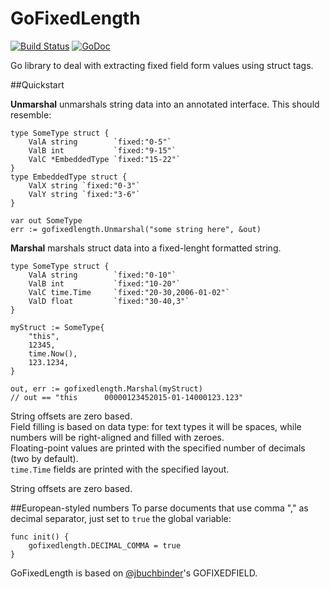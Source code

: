 # GoFixedLength 

[![Build Status](https://secure.travis-ci.org/qrawl/gofixedlength.png)](http://travis-ci.org/qrawl/gofixedlength)
[![GoDoc](https://godoc.org/github.com/qrawl/gofixedlength?status.png)](https://godoc.org/github.com/qrawl/gofixedlength)

Go library to deal with extracting fixed field form values using struct tags.  

##Quickstart

**Unmarshal** unmarshals string data into an annotated interface. This should
resemble:

	type SomeType struct {
		ValA string        `fixed:"0-5"`
		ValB int           `fixed:"9-15"`
		ValC *EmbeddedType `fixed:"15-22"`
 	}
	type EmbeddedType struct {
		ValX string `fixed:"0-3"`
		ValY string `fixed:"3-6"`
	}

	var out SomeType
	err := gofixedlength.Unmarshal("some string here", &out)

**Marshal** marshals struct data into a fixed-lenght formatted string.

 	type SomeType struct {
 		ValA string        `fixed:"0-10"`
		ValB int           `fixed:"10-20"`
		ValC time.Time     `fixed:"20-30,2006-01-02"`
		ValD float         `fixed:"30-40,3"`
 	}

	myStruct := SomeType{
		"this",
		12345,
		time.Now(),
		123.1234,
	}

	out, err := gofixedlength.Marshal(myStruct)
	// out == "this      00000123452015-01-14000123.123"

String offsets are zero based.  
Field filling is based on data type: for text types it will be spaces,
while numbers will be right-aligned and filled with zeroes.  
Floating-point values are printed with the specified number of decimals (two by default).  
`time.Time` fields are printed with the specified layout.


String offsets are zero based.

##European-styled numbers
To parse documents that use comma "," as decimal separator, just set to `true` the global variable:

	func init() {
		gofixedlength.DECIMAL_COMMA = true
	}

GoFixedLength is based on [@jbuchbinder](https://github.com/jbuchbinder)'s GOFIXEDFIELD.
